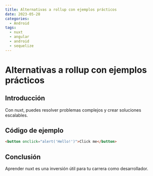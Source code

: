 ```yaml
---
title: Alternativas a rollup con ejemplos prácticos
date: 2023-05-28
categories:
  - Android
tags:
  - nuxt
  - angular
  - android
  - sequelize
---
```


# Alternativas a rollup con ejemplos prácticos

## Introducción

Con nuxt, puedes resolver problemas complejos y crear soluciones escalables.

## Código de ejemplo

```html
<button onclick="alert('Hello!')">Click me</button>
```

## Conclusión

Aprender nuxt es una inversión útil para tu carrera como desarrollador.